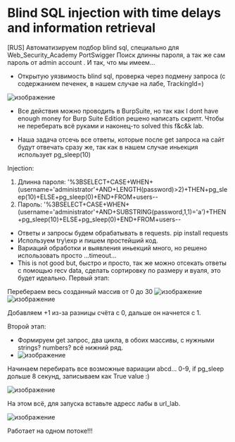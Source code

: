 # Blind SQL injection with time delays and information retrieval
[RUS] Автоматизируем подбор blind sql, специально для Web_Security_Academy PortSwigger
Поиск  длинны пароля, а так же сам пароль от admin account .
И так, что мы имеем...
- Открытую уязвимость blind sql, проверка через подмену запроса (с содержанием печенек, в нашем случае на лабе, TrackingId=)

![изображение](https://user-images.githubusercontent.com/112577182/205280024-fd59c249-ed4e-4d84-b79c-851da865f73c.png)

- Все действия можно проводить в BurpSuite, но так как I dont have enough money for Burp Suite Edition
решено написать скрипт. Чтобы не переберать всё руками и наконец-то solved this f&c&k lab.

- Наша задача отсечь все ответы, которые после get запроса на сайт будут отвечать сразу же, так как в нашем случае иньекция использует pg_sleep(10)

Injection: 
1) Длинна пароля: '%3BSELECT+CASE+WHEN+(username='administrator'+AND+LENGTH(password)>2)+THEN+pg_sleep(10)+ELSE+pg_sleep(0)+END+FROM+users--
2) Пароль: '%3BSELECT+CASE+WHEN+(username='administrator'+AND+SUBSTRING(password,1,1)='a')+THEN+pg_sleep(10)+ELSE+pg_sleep(0)+END+FROM+users--

- Ответы и запросы будем обрабатывать в requests. pip install requests
- Используем try\exp и пишем простейший код.
- Вариаций обработки и выявления иньекций много, но решено использовать просто ...timeout...
- This is not good but, быстро и просто, так же можно отсекать ответы с помощью recv data, сделать сортировку по размеру и вуаля, это будет идеально.
Первый этап:

Перебераем весь созданный массив от 0 до 30
![изображение](https://user-images.githubusercontent.com/112577182/205287460-ffe03813-4c32-49c3-a3a8-1a9ddc7ed2a5.png)
![изображение](https://user-images.githubusercontent.com/112577182/205287593-ecdd2e80-abdb-4272-8ca8-214ac2dfd0b3.png)

Добавляем +1 из-за разницы счёта с 0, дальше он начнется с 1.

Второй этап:
- Формируем get запрос, два цикла, в обоих массивы, с нужными strings? numbers? всё нижний ряд. 
- ![изображение](https://user-images.githubusercontent.com/112577182/205287839-4b47268e-1a32-4017-9f73-f11c650237f1.png)

Начинаем перебирать все возможные вариации abcd... 0-9, if pg_sleep дольше 8 секунд, записываем как True value :)

![изображение](https://user-images.githubusercontent.com/112577182/205288809-b1f8c17c-9e53-47c5-8327-39f599592719.png)

На этом всё, для запуска вставьте адресс лабы в url_lab.

![изображение](https://user-images.githubusercontent.com/112577182/205289256-71081848-c121-4a1c-8d48-63af01244c9b.png)

Работает на одном потоке!!!
